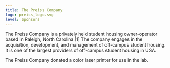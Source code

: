 ```yaml
---
title: The Preiss Company
logo: preiss_logo.svg
level: Sponsors
---
```


The Preiss Company is a privately held student housing owner-operator based in
Raleigh, North Carolina.[1] The company engages in the acquisition,
development, and management of off-campus student housing. It is one of the
largest providers of off-campus student housing in USA.

The Preiss Company donated a color laser printer for use in the lab.
